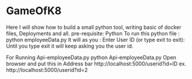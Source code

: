 # GameOfK8
Here I will show how to build a small python tool, writing basic of docker files, Deployments and all.
pre-requisite:
  Python 
To run this python file :
python employeeData.py
It will as you : 
  Enter User ID (or type exit to exit):
Until you type exit it will keep asking you the user id.

For Running Api-employeeData.py
python Api-employeeData.py
Open browser and put this in Address bar http://localhost:5000/userid?id=ID 
ex. http://localhost:5000/userid?id=2
